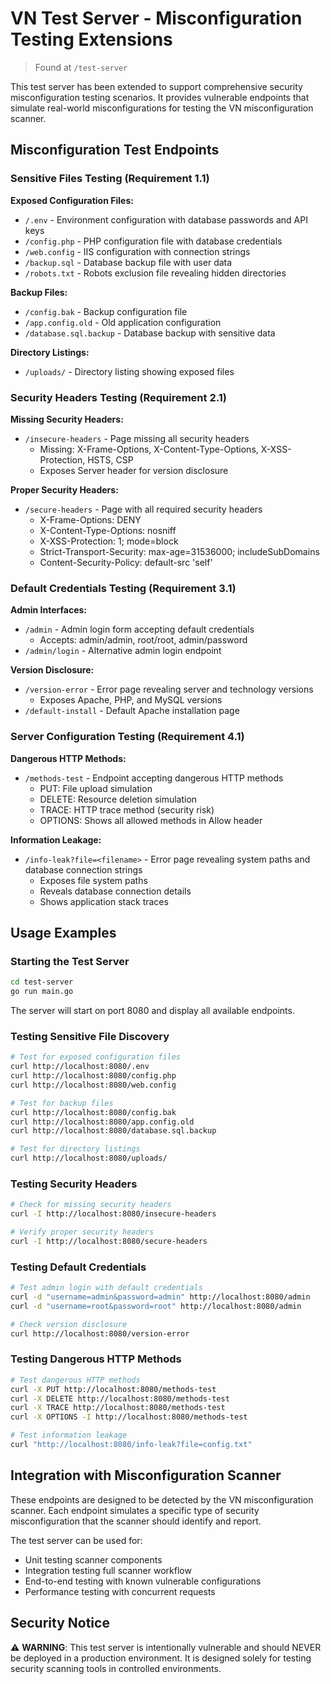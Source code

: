 # VN Test Server - Misconfiguration Testing Extensions
> Found at `/test-server`

This test server has been extended to support comprehensive security misconfiguration testing scenarios. It provides vulnerable endpoints that simulate real-world misconfigurations for testing the VN misconfiguration scanner.

## Misconfiguration Test Endpoints

### Sensitive Files Testing (Requirement 1.1)

**Exposed Configuration Files:**
- `/.env` - Environment configuration with database passwords and API keys
- `/config.php` - PHP configuration file with database credentials
- `/web.config` - IIS configuration with connection strings
- `/backup.sql` - Database backup file with user data
- `/robots.txt` - Robots exclusion file revealing hidden directories

**Backup Files:**
- `/config.bak` - Backup configuration file
- `/app.config.old` - Old application configuration
- `/database.sql.backup` - Database backup with sensitive data

**Directory Listings:**
- `/uploads/` - Directory listing showing exposed files

### Security Headers Testing (Requirement 2.1)

**Missing Security Headers:**
- `/insecure-headers` - Page missing all security headers
  - Missing: X-Frame-Options, X-Content-Type-Options, X-XSS-Protection, HSTS, CSP
  - Exposes Server header for version disclosure

**Proper Security Headers:**
- `/secure-headers` - Page with all required security headers
  - X-Frame-Options: DENY
  - X-Content-Type-Options: nosniff
  - X-XSS-Protection: 1; mode=block
  - Strict-Transport-Security: max-age=31536000; includeSubDomains
  - Content-Security-Policy: default-src 'self'

### Default Credentials Testing (Requirement 3.1)

**Admin Interfaces:**
- `/admin` - Admin login form accepting default credentials
  - Accepts: admin/admin, root/root, admin/password
- `/admin/login` - Alternative admin login endpoint

**Version Disclosure:**
- `/version-error` - Error page revealing server and technology versions
  - Exposes Apache, PHP, and MySQL versions
- `/default-install` - Default Apache installation page

### Server Configuration Testing (Requirement 4.1)

**Dangerous HTTP Methods:**
- `/methods-test` - Endpoint accepting dangerous HTTP methods
  - PUT: File upload simulation
  - DELETE: Resource deletion simulation
  - TRACE: HTTP trace method (security risk)
  - OPTIONS: Shows all allowed methods in Allow header

**Information Leakage:**
- `/info-leak?file=<filename>` - Error page revealing system paths and database connection strings
  - Exposes file system paths
  - Reveals database connection details
  - Shows application stack traces

## Usage Examples

### Starting the Test Server

```bash
cd test-server
go run main.go
```

The server will start on port 8080 and display all available endpoints.

### Testing Sensitive File Discovery

```bash
# Test for exposed configuration files
curl http://localhost:8080/.env
curl http://localhost:8080/config.php
curl http://localhost:8080/web.config

# Test for backup files
curl http://localhost:8080/config.bak
curl http://localhost:8080/app.config.old
curl http://localhost:8080/database.sql.backup

# Test for directory listings
curl http://localhost:8080/uploads/
```

### Testing Security Headers

```bash
# Check for missing security headers
curl -I http://localhost:8080/insecure-headers

# Verify proper security headers
curl -I http://localhost:8080/secure-headers
```

### Testing Default Credentials

```bash
# Test admin login with default credentials
curl -d "username=admin&password=admin" http://localhost:8080/admin
curl -d "username=root&password=root" http://localhost:8080/admin

# Check version disclosure
curl http://localhost:8080/version-error
```

### Testing Dangerous HTTP Methods

```bash
# Test dangerous HTTP methods
curl -X PUT http://localhost:8080/methods-test
curl -X DELETE http://localhost:8080/methods-test
curl -X TRACE http://localhost:8080/methods-test
curl -X OPTIONS -I http://localhost:8080/methods-test

# Test information leakage
curl "http://localhost:8080/info-leak?file=config.txt"
```

## Integration with Misconfiguration Scanner

These endpoints are designed to be detected by the VN misconfiguration scanner. Each endpoint simulates a specific type of security misconfiguration that the scanner should identify and report.

The test server can be used for:
- Unit testing scanner components
- Integration testing full scanner workflow
- End-to-end testing with known vulnerable configurations
- Performance testing with concurrent requests

## Security Notice

⚠️ **WARNING**: This test server is intentionally vulnerable and should NEVER be deployed in a production environment. It is designed solely for testing security scanning tools in controlled environments.
